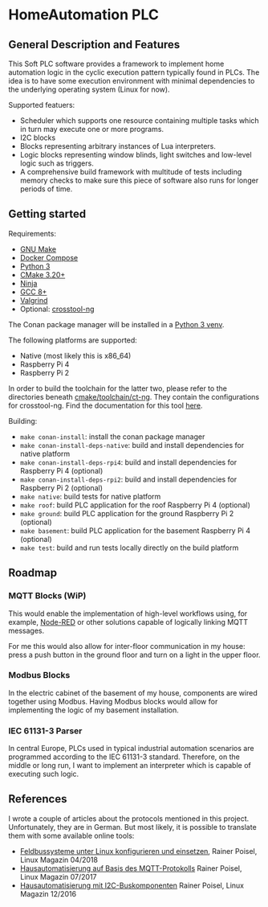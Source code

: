 # HomeAutomation PLC

## General Description and Features

This Soft PLC software provides a framework to implement home automation logic in the cyclic execution pattern typically found in PLCs. The idea is to have some execution environment with minimal dependencies to the underlying operating system (Linux for now).

Supported featuers:

- Scheduler which supports one resource containing multiple tasks which in turn may execute one or more programs.
- I2C blocks
- Blocks representing arbitrary instances of Lua interpreters.
- Logic blocks representing window blinds, light switches and low-level logic such as triggers.
- A comprehensive build framework with multitude of tests including memory checks to make sure this piece of software also runs for longer periods of time.

## Getting started

Requirements:

- [GNU Make](https://www.gnu.org/software/make/)
- [Docker Compose](https://docs.docker.com/compose/install/)
- [Python 3](https://www.python.org/)
- [CMake 3.20+](https://cmake.org/)
- [Ninja](https://ninja-build.org/)
- [GCC 8+](https://gcc.gnu.org/)
- [Valgrind](https://valgrind.org/)
- Optional: [crosstool-ng](https://crosstool-ng.github.io/)

The Conan package manager will be installed in a [Python 3 venv](https://docs.python.org/3/library/venv.html).

The following platforms are supported:

- Native (most likely this is x86_64)
- Raspberry Pi 4
- Raspberry Pi 2

In order to build the toolchain for the latter two, please refer to the directories beneath [cmake/toolchain/ct-ng](./cmake/toolchain/ct-ng). They contain the configurations for crosstool-ng. Find the documentation for this tool [here](https://crosstool-ng.github.io/docs/).

Building:

- `make conan-install`: install the conan package manager
- `make conan-install-deps-native`: build and install dependencies for native platform
- `make conan-install-deps-rpi4`: build and install dependencies for Raspberry Pi 4 (optional)
- `make conan-install-deps-rpi2`: build and install dependencies for Raspberry Pi 2 (optional)
- `make native`: build tests for native platform
- `make roof`: build PLC application for the roof Raspberry Pi 4 (optional)
- `make ground`: build PLC application for the ground Raspberry Pi 2 (optional)
- `make basement`: build PLC application for the basement Raspberry Pi 4 (optional)
- `make test`: build and run tests locally directly on the build platform

## Roadmap

### MQTT Blocks (WiP)

This would enable the implementation of high-level workflows using, for example, [Node-RED](https://nodered.org/) or other solutions capable of logically linking MQTT messages.

For me this would also allow for inter-floor communication in my house: press a push button in the ground floor and turn on a light in the upper floor.

### Modbus Blocks

In the electric cabinet of the basement of my house, components are wired together using Modbus. Having Modbus blocks would allow for implementing the logic of my basement installation.

### IEC 61131-3 Parser

In central Europe, PLCs used in typical industrial automation scenarios are programmed according to the IEC 61131-3 standard. Therefore, on the middle or long run, I want to implement an interpreter which is capable of executing such logic.

## References

I wrote a couple of articles about the protocols mentioned in this project. Unfortunately, they are in German. But most likely, it is possible to translate them with some available online tools:

- [Feldbussysteme unter Linux konfigurieren und einsetzen](https://www.linux-magazin.de/ausgaben/2018/04/feldbusse/), Rainer Poisel, Linux Magazin 04/2018
- [Hausautomatisierung auf Basis des MQTT-Protokolls](https://www.linux-magazin.de/ausgaben/2017/07/mqtt/,) Rainer Poisel, Linux Magazin 07/2017
- [Hausautomatisierung mit I2C-Buskomponenten](https://www.linux-magazin.de/ausgaben/2016/12/i2c-bus/,) Rainer Poisel, Linux Magazin 12/2016

